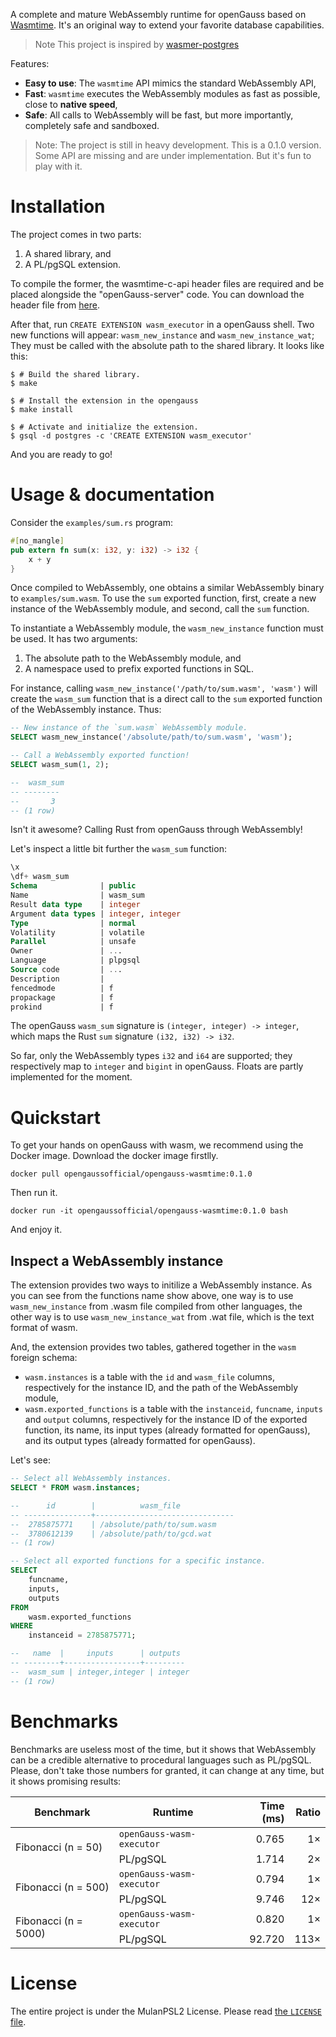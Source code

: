 A complete and mature WebAssembly runtime for openGauss based on [Wasmtime](https://wasmtime.dev/).
It's an original way to extend your favorite database capabilities.

> Note This project is inspired by [wasmer-postgres](https://github.com/wasmerio/wasmer-postgres)

Features:

  * **Easy to use**: The `wasmtime` API mimics the standard WebAssembly API,
  * **Fast**: `wasmtime` executes the WebAssembly modules as fast as
    possible, close to **native speed**,
  * **Safe**: All calls to WebAssembly will be fast, but more
    importantly, completely safe and sandboxed.

> Note: The project is still in heavy development. This is a
0.1.0 version. Some API are missing and are under implementation. But
it's fun to play with it.

# Installation

The project comes in two parts:

  1. A shared library, and
  2. A PL/pgSQL extension.
  
To compile the former, the wasmtime-c-api header files are required and be placed alongside the "openGauss-server" code. 
You can download the header file from [here](https://github.com/bytecodealliance/wasmtime/releases).

After that, run `CREATE EXTENSION wasm_executor` in a
openGauss shell. Two new functions will appear: `wasm_new_instance` and `wasm_new_instance_wat`; They must be
called with the absolute path to the shared library. It looks like
this:

```shell
$ # Build the shared library.
$ make

$ # Install the extension in the opengauss
$ make install

$ # Activate and initialize the extension.
$ gsql -d postgres -c 'CREATE EXTENSION wasm_executor'
```

And you are ready to go!


# Usage & documentation

Consider the `examples/sum.rs` program:

```rust
#[no_mangle]
pub extern fn sum(x: i32, y: i32) -> i32 {
    x + y
}
```

Once compiled to WebAssembly, one obtains a similar WebAssembly binary
to `examples/sum.wasm`. To use the `sum` exported function, first, 
create a new instance of the WebAssembly module, and second, 
call the `sum` function.

To instantiate a WebAssembly module, the `wasm_new_instance` function
must be used. It has two arguments:

  1. The absolute path to the WebAssembly module, and
  2. A namespace used to prefix exported functions in SQL.

For instance, calling
`wasm_new_instance('/path/to/sum.wasm', 'wasm')` will create the
`wasm_sum` function that is a direct call to the `sum` exported function
of the WebAssembly instance. Thus:

```sql
-- New instance of the `sum.wasm` WebAssembly module.
SELECT wasm_new_instance('/absolute/path/to/sum.wasm', 'wasm');

-- Call a WebAssembly exported function!
SELECT wasm_sum(1, 2);

--  wasm_sum
-- --------
--       3
-- (1 row)
```

Isn't it awesome? Calling Rust from openGauss through WebAssembly!

Let's inspect a little bit further the `wasm_sum` function:

```sql
\x
\df+ wasm_sum
Schema              | public
Name                | wasm_sum
Result data type    | integer
Argument data types | integer, integer
Type                | normal
Volatility          | volatile
Parallel            | unsafe
Owner               | ...
Language            | plpgsql
Source code         | ...
Description         |
fencedmode          | f
propackage          | f
prokind             | f
```

The openGauss `wasm_sum` signature is `(integer, integer) -> integer`,
which maps the Rust `sum` signature `(i32, i32) -> i32`.

So far, only the WebAssembly types `i32` and `i64` are
supported; they respectively map to `integer` and `bigint`
in openGauss. Floats are partly implemented for the moment.

# Quickstart

To get your hands on openGauss with wasm, we recommend using the Docker image.
Download the docker image firstlly.

```shell
docker pull opengaussofficial/opengauss-wasmtime:0.1.0
```
Then run it.
```shell
docker run -it opengaussofficial/opengauss-wasmtime:0.1.0 bash
```
And enjoy it.


## Inspect a WebAssembly instance

The extension provides two ways to initilize a WebAssembly instance. As you can
see from the functions name show above, one way is to use `wasm_new_instance` from
.wasm file compiled from other languages, the other way is to use `wasm_new_instance_wat`
from .wat file, which is the text format of wasm.

And, the extension provides two tables, gathered together in
the `wasm` foreign schema:

  * `wasm.instances` is a table with the `id` and `wasm_file` columns,
    respectively for the instance ID, and the path of the WebAssembly
    module,
  * `wasm.exported_functions` is a table with the `instanceid`,
    `funcname`, `inputs` and `output` columns, respectively for the
    instance ID of the exported function, its name, its input types
    (already formatted for openGauss), and its output types (already
    formatted for openGauss).

Let's see:

```sql
-- Select all WebAssembly instances.
SELECT * FROM wasm.instances;

--      id        |          wasm_file
-- ---------------+-------------------------------
--  2785875771    | /absolute/path/to/sum.wasm
--  3780612139    | /absolute/path/to/gcd.wat
-- (1 row)

-- Select all exported functions for a specific instance.
SELECT
    funcname,
    inputs,
    outputs
FROM
    wasm.exported_functions
WHERE
    instanceid = 2785875771;

--   name  |     inputs      | outputs
-- --------+-----------------+---------
--  wasm_sum | integer,integer | integer
-- (1 row)
```

# Benchmarks

Benchmarks are useless most of the time, but it shows that WebAssembly
can be a credible alternative to procedural languages such as
PL/pgSQL. Please, don't take those numbers for granted, it can change
at any time, but it shows promising results:

<table>
  <thead>
    <tr>
      <th>Benchmark</th>
      <th>Runtime</th>
      <th align="right">Time (ms)</th>
      <th align="right">Ratio</th>
    </tr>
  </thead>
  <tbody>
    <tr>
      <td rowspan="2">Fibonacci (n = 50)</td>
      <td><code>openGauss-wasm-executor</code></td>
      <td align="right">0.765</td>
      <td align="right">1×</td>
    </tr>
    <tr>
      <td>PL/pgSQL</td>
      <td align="right">1.714</td>
      <td align="right">2×</td>
    </tr>
    <tr>
      <td rowspan="2">Fibonacci (n = 500)</td>
      <td><code>openGauss-wasm-executor</code></td>
      <td align="right">0.794</td>
      <td align="right">1×</td>
    </tr>
    <tr>
      <td>PL/pgSQL</td>
      <td align="right">9.746</td>
      <td align="right">12×</td>
    </tr>
    <tr>
      <td rowspan="2">Fibonacci (n = 5000)</td>
      <td><code>openGauss-wasm-executor</code></td>
      <td align="right">0.820</td>
      <td align="right">1×</td>
    </tr>
    <tr>
      <td>PL/pgSQL</td>
      <td align="right">92.720</td>
      <td align="right">113×</td>
    </tr>
  </tbody>
</table>

# License

The entire project is under the MulanPSL2 License. Please read [the `LICENSE` file][license].

[license]: http://license.coscl.org.cn/MulanPSL2/
